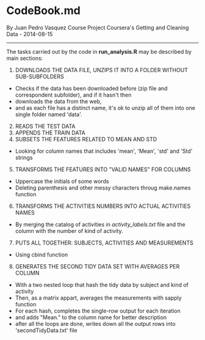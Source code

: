 # CodeBook.md
By Juan Pedro Vasquez 
Course Project
Coursera's Getting and Cleaning Data - 2014-08-15

---

The tasks carried out by the code in **run_analysis.R** may be described by main sections:

1. DOWNLOADS THE DATA FILE, UNZIPS IT INTO A FOLDER WITHOUT SUB-SUBFOLDERS 
 - Checks if the data has been downloaded before (zip file and correspondent subfolder), and if it hasn't then
 - downloads the data from the web, 
 - and as each file has a distinct name, it's ok to unzip all of them into one single folder named 'data'.
2. READS THE TEST DATA 
3. APPENDS THE TRAIN DATA
4. SUBSETS THE FEATURES RELATED TO MEAN AND STD
 - Looking for column names that includes 'mean', 'Mean', 'std' and 'Std' strings
5. TRANSFORMS THE FEATURES INTO "VALID NAMES" FOR COLUMNS
 - Uppercase the initials of some words 
 - Deleting parenthesis and other messy characters throug make.names function
6. TRANSFORMS THE ACTIVITIES NUMBERS INTO ACTUAL ACTIVITIES NAMES
 - By merging the catalog of activities in *activity_labels.txt* file and the column with the number of kind of activity.
7. PUTS ALL TOGETHER: SUBJECTS, ACTIVITIES AND MEASUREMENTS
 - Using cbind function
8. GENERATES THE SECOND TIDY DATA SET WITH AVERAGES PER COLUMN
 - With a two nested loop that hash the tidy data by subject and kind of activity
 - Then, as a matrix appart, averages the measurements with sapply function
 - For each hash, completes the single-row output for each iteration 
 - and adds "Mean." to the column name for better description
 - after all the loops are done, writes down all the output rows into 'secondTidyData.txt' file  
